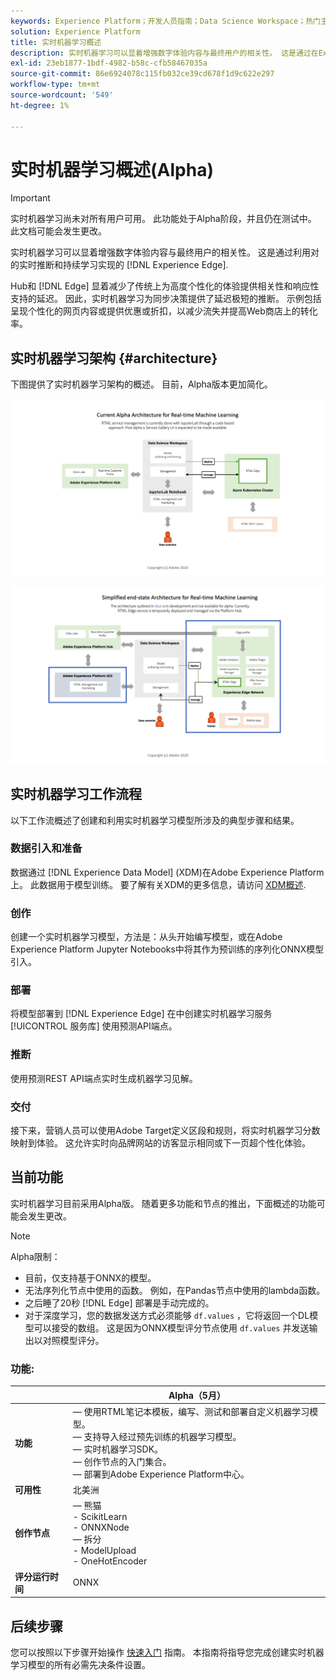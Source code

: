 ```yaml
---
keywords: Experience Platform；开发人员指南；Data Science Workspace；热门主题；实时机器学习；
solution: Experience Platform
title: 实时机器学习概述
description: 实时机器学习可以显着增强数字体验内容与最终用户的相关性。 这是通过在Experience Edge上利用实时推断和连续学习实现的。
exl-id: 23eb1877-1bdf-4982-b58c-cfb58467035a
source-git-commit: 86e6924078c115fb032ce39cd678f1d9c622e297
workflow-type: tm+mt
source-wordcount: '549'
ht-degree: 1%

---
```


# 实时机器学习概述(Alpha)

>[!IMPORTANT]
>
>实时机器学习尚未对所有用户可用。 此功能处于Alpha阶段，并且仍在测试中。 此文档可能会发生更改。

实时机器学习可以显着增强数字体验内容与最终用户的相关性。 这是通过利用对的实时推断和持续学习实现的 [!DNL Experience Edge].

Hub和 [!DNL Edge] 显着减少了传统上为高度个性化的体验提供相关性和响应性支持的延迟。 因此，实时机器学习为同步决策提供了延迟极短的推断。 示例包括呈现个性化的网页内容或提供优惠或折扣，以减少流失并提高Web商店上的转化率。

## 实时机器学习架构 {#architecture}

下图提供了实时机器学习架构的概述。 目前，Alpha版本更加简化。

![alpha arch](../images/rtml/alpha-arch.png)

![简化的概述](../images/rtml/end-to-end-arch.png)

## 实时机器学习工作流程

以下工作流概述了创建和利用实时机器学习模型所涉及的典型步骤和结果。

### 数据引入和准备

数据通过 [!DNL Experience Data Model] (XDM)在Adobe Experience Platform上。 此数据用于模型训练。 要了解有关XDM的更多信息，请访问 [XDM概述](../../xdm/home.md).

### 创作

创建一个实时机器学习模型，方法是：从头开始编写模型，或在Adobe Experience Platform Jupyter Notebooks中将其作为预训练的序列化ONNX模型引入。

### 部署

将模型部署到 [!DNL Experience Edge] 在中创建实时机器学习服务 [!UICONTROL 服务库] 使用预测API端点。

### 推断

使用预测REST API端点实时生成机器学习见解。

### 交付

接下来，营销人员可以使用Adobe Target定义区段和规则，将实时机器学习分数映射到体验。 这允许实时向品牌网站的访客显示相同或下一页超个性化体验。

## 当前功能

实时机器学习目前采用Alpha版。 随着更多功能和节点的推出，下面概述的功能可能会发生更改。

>[!NOTE]
>
> Alpha限制：
> - 目前，仅支持基于ONNX的模型。
> - 无法序列化节点中使用的函数。 例如，在Pandas节点中使用的lambda函数。
> - 之后睡了20秒 [!DNL Edge] 部署是手动完成的。
> - 对于深度学习，您的数据发送方式必须能够 `df.values` ，它将返回一个DL模型可以接受的数组。 这是因为ONNX模型评分节点使用 `df.values` 并发送输出以对照模型评分。



### 功能:

|  | Alpha（5月） |
| --- | --- |
| **功能** |  — 使用RTML笔记本模板，编写、测试和部署自定义机器学习模型。 <br>  — 支持导入经过预先训练的机器学习模型。 <br>  — 实时机器学习SDK。 <br>  — 创作节点的入门集合。 <br>  — 部署到Adobe Experience Platform中心。 |
| **可用性** | 北美洲 |
| **创作节点** |  — 熊猫 <br> - ScikitLearn <br> - ONNXNode <br>  — 拆分 <br> - ModelUpload <br> - OneHotEncoder |
| **评分运行时间** | ONNX |

## 后续步骤

您可以按照以下步骤开始操作 [快速入门](./getting-started.md) 指南。 本指南将指导您完成创建实时机器学习模型的所有必需先决条件设置。
